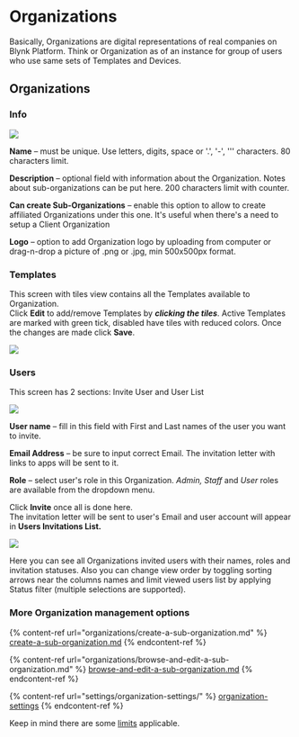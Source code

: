 # Organizations

Basically, Organizations are digital representations of real companies on Blynk Platform. Think or Organization as of an instance for group of users who use same sets of Templates and Devices.

## Organizations

### Info

![](../.gitbook/assets/org\_info.png)

**Name** – must be unique. Use letters, digits, space or '.', '-', ''' characters. 80 characters limit.

**Description** – optional field with information about the Organization. Notes about sub-organizations can be put here. 200 characters limit with counter.

**Can create Sub-Organizations** – enable this option to allow to create affiliated Organizations under this one. It's useful when there's a need to setup a Client Organization

**Logo** – option to add Organization logo by uploading from computer or drag-n-drop a picture of .png or .jpg, min 500x500px format.

### Templates

This screen with tiles view contains all the Templates available to Organization.\
Click **Edit** to add/remove Templates by _**clicking the tiles**_. Active Templates are marked with green tick, disabled have tiles with reduced colors. Once the changes are made click **Save**.

![](../.gitbook/assets/prod\_tiles.png)

### Users

This screen has 2 sections: Invite User and User List

![](../.gitbook/assets/inv\_user.png)

**User name** – fill in this field with First and Last names of the user you want to invite.

**Email Address** – be sure to input correct Email. The invitation letter with links to apps will be sent to it.

**Role** – select user's role in this Organization. _Admin, Staff_ and _User_ roles are available from the dropdown menu.

Click **Invite** once all is done here.\
The invitation letter will be sent to user's Email and user account will appear in **Users Invitations List.**

![](../.gitbook/assets/org\_usr\_list.png)

Here you can see all Organizations invited users with their names, roles and invitation statuses. Also you can change view order by toggling sorting arrows near the columns names and limit viewed users list by applying Status filter (multiple selections are supported).

### More Organization management options

{% content-ref url="organizations/create-a-sub-organization.md" %}
[create-a-sub-organization.md](organizations/create-a-sub-organization.md)
{% endcontent-ref %}

{% content-ref url="organizations/browse-and-edit-a-sub-organization.md" %}
[browse-and-edit-a-sub-organization.md](organizations/browse-and-edit-a-sub-organization.md)
{% endcontent-ref %}

{% content-ref url="settings/organization-settings/" %}
[organization-settings](settings/organization-settings/)
{% endcontent-ref %}

Keep in mind there are some [limits](https://docs.blynk.io/en/blynk.console/limits#organization) applicable.
